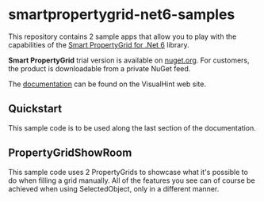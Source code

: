# smartpropertygrid-net6-samples

This repository contains 2 sample apps that allow you to play with the capabilities of the [Smart PropertyGrid for .Net 6](https://visualhint.com/propertygrid) library.

**Smart PropertyGrid** trial version is available on [nuget.org](https://www.nuget.org/packages/VisualHint.SmartPropertyGrid-net6.Trial). For customers, the product is downloadable from a private NuGet feed.

The [documentation](https://docs.visualhint.com/spg) can be found on the VisualHint web site.

## Quickstart

This sample code is to be used along the last section of the documentation.

## PropertyGridShowRoom

This sample code uses 2 PropertyGrids to showcase what it's possible to do when filling a grid manually. All of the features you see can of course be achieved when using SelectedObject, only in a different manner.
